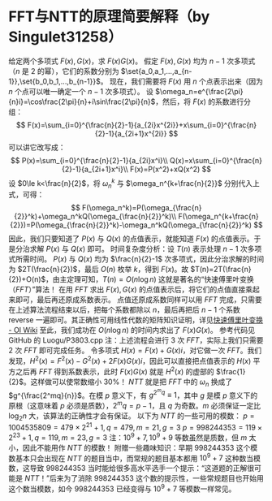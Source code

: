 # FFT与NTT的原理简要解释（by Singulet31258）

给定两个多项式 $F(x),G(x)$，求 $F(x)G(x)$。
假定 $F(x),G(x)$ 均为 $n-1$ 次多项式（$n$ 是 $2$ 的幂），它们的系数分别为 $\set{a_0,a_1,...,a_{n-1}},\set{b_0,b_1,...,b_{n-1}}$。
现在，我们需要将 $F(x)$ 用 $n$ 个点表示出来（因为 $n$ 个点可以唯一确定一个 $n-1$ 次多项式）。
设 $\omega_n=e^{\frac{2\pi}{n}i}=\cos\frac{2\pi}{n}+i\sin\frac{2\pi}{n}$，然后，将 $F(x)$ 的系数进行分组：
$$
F(x)=\sum_{i=0}^{\frac{n}{2}-1}{a_{2i}x^{2i}}+x\sum_{i=0}^{\frac{n}{2}-1}{a_{2i+1}x^{2i}}
$$
可以讲它改写成：
$$
P(x)=\sum_{i=0}^{\frac{n}{2}-1}{a_{2i}x^i}\\
Q(x)=x\sum_{i=0}^{\frac{n}{2}-1}{a_{2i+1}x^i}\\
F(x)=P(x^2)+xQ(x^2)
$$
设 $0\le k<\frac{n}{2}$，将 $\omega_n^k$ 与 $\omega_n^{k+\frac{n}{2}}$ 分别代入上式，可得：
$$
F(\omega_n^k)=P(\omega_{\frac{n}{2}}^k)+\omega_n^kQ(\omega_{\frac{n}{2}}^k)\\
F(\omega_n^{k+\frac{n}{2}})=P(\omega_{\frac{n}{2}}^k)-\omega_n^kQ(\omega_{\frac{n}{2}}^k)
$$
因此，我们只要知道了 $P(x)$ 与 $Q(x)$ 的点值表示，就能知道 $F(x)$ 的点值表示。于是分治求解 $P(x)$ 与 $Q(x)$ 即可。
时间复杂度分析：设 $T(n)$ 表示处理 $n-1$ 次多项式所需时间。
$P(x)$ 与 $Q(x)$ 均为 $\frac{n}{2}-1$ 次多项式，因此分治求解的时间为 $2T(\frac{n}{2})$，最后 $O(n)$ 枚举 $k$，得到 $F(x)$。故 $T(n)=2T(\frac{n}{2})+O(n)$，由主定理可知，$T(n)=O(n\log n)$
这就是著名的“快速傅里叶变换（$FFT$）”算法！
在用 $FFT$ 求出 $F(x),G(x)$ 的点值表示后，将它们的点值直接乘起来即可，最后再还原成系数表示。
点值还原成系数同样可以用 $FFT$ 完成，只需要在上述算法流程结束以后，把每个系数都除以 $n$，最后再把后 $n-1$ 个系数 $\text{reverse}$ 一遍即可。其正确性可用线性代数的矩阵知识证明，详见[快速傅里叶变换 - OI Wiki](https://oi-wiki.org/math/poly/fft/)
至此，我们成功在 $O(n\log n)$ 的时间内求出了 $F(x)G(x)$。
参考代码见 $\text{GitHub}$ 的 $\text{Luogu/P3803.cpp}$
注：上述流程会进行 $3$ 次 $FFT$，实际上我们只需要 $2$ 次 $FFT$ 即可完成任务。
令多项式 $H(x)=F(x)+G(x)i$，对它做一次 $FFT$。我们发现，$H^2(x)=F^2(x)-G^2(x)+2F(x)G(x)i$，因此可以直接把点值表示的 $H(x)$ 平方之后再 $FFT$ 得到系数表示，此时 $F(x)G(x)$ 就是 $H^2(x)$ 的虚部的 $\frac{1}{2}$。这样做可以使常数缩小 $30\%$！
$NTT$ 就是把 $FFT$ 中的 $\omega_n$ 换成了 $g^{\frac{2^mq}{n}}$。在模 $p$ 意义下，有 $g^{2^mq}\equiv1$，其中 $g$ 是模 $p$ 意义下的原根（这意味着 $p$ 必须是质数），$2^mq=p-1$，且 $q$ 为奇数。$m$ 必须保证一定比 $\log_2n$ 大，该算法的正确性才会有保证。
以下为 $NTT$ 的一些可用的模数：
$p=1004535809=479\times2^{21}+1,q=479,m=21,g=3$
$p=998244353=119\times2^{23}+1,q=119,m=23,g=3$
注：$10^9+7,10^9+9$ 等数虽然是质数，但 $m$ 太小，因此不能用作 $NTT$ 的模数！
附赠一些趣味知识：早期 $998244353$ 这个模数基本只会出现在 $NTT$ 的题目当中，而常规的题目基本都用 $10^9+7$ 这种数当模数，这导致 $998244353$ 当时能给很多高水平选手一个提示：“这道题的正解很可能是 $NTT$！”后来为了消除 $998244353$ 这个数的提示性，一些常规题目也开始用这个数当模数，如今 $998244353$ 已经变得与 $10^9+7$ 等模数一样常见。